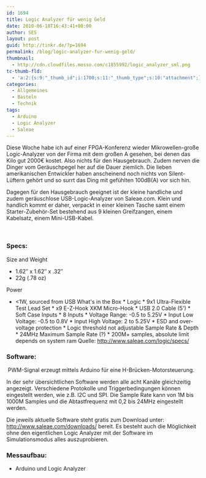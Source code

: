```yaml
---
id: 1694
title: Logic Analyzer für wenig Geld
date: 2010-06-18T16:43:41+00:00
author: SES
layout: post
guid: http://tinkr.de/?p=1694
permalink: /blog/logic-analyzer-fur-wenig-geld/
thumbnail:
  - http://cdn.cloudfiles.mosso.com/c1855992/logic_analyzer_sml.png
tc-thumb-fld:
  - 'a:2:{s:9:"_thumb_id";i:1700;s:11:"_thumb_type";s:10:"attachment";}'
categories:
  - Allgemeines
  - Basteln
  - Technik
tags:
  - Arduino
  - Logic Analyzer
  - Saleae
---
```

Diese Woche habe ich auf einer FPGA-Konferenz wieder Mikrowellen-große Logic-Analyzer von der Firma mit dem großen A gesehen, bei denen das Kilo gut 2000€ kostet. Also nichts für den Hausgebrauch. Zudem nerven die Dinger vom Geräuschpegel her auf die Dauer ziemlich. Die lieben amerikanischen Entwickler haben anscheinend noch nichts von Silent-Lüftern gehört und so surrt das Ding mit gefühlten 100dB(A) vor sich hin.

Dagegen für den Hausgebrauch geeignet ist der kleine handliche und zudem geräuschlose USB-Logic-Analyzer von Saleae.com. Klein und handlich kommt er daher, verpackt in einer kleinen Tasche samt einem Starter-Zubehör-Set bestehend aus 9 kleinen Greifzangen, einem Kabelsatz, einem Mini-USB-Kabel.

<img loading="lazy" src="/assets/2010/06/saleae_logic_analyzer_kit.jpg" alt="" title="Saleae Logic Analyzer Kit"    srcset="/assets/2010/06/saleae_logic_analyzer_kit.jpg 606w, /assets/2010/06/saleae_logic_analyzer_kit-300x225.jpg 300w" sizes="(max-width: 606px) 100vw, 606px" />

### Specs:

Size and Weight
* 1.62&#8243; x 1.62&#8243; x .32&#8243;
* 22g (.78 oz)

Power
* <1W, sourced from USB What's in the Box \* Logic \* 9x1 Ultra-Flexible Test Lead Set \* x9 E-Z-Hook XKM Micro-Hook \* USB 2.0 Cable (5') \* Soft Case Inputs \* 8 Inputs \* Voltage Range: -0.5 to 5.25V \* Input Low Voltage: -0.5 to 0.8V \* Input High Voltage: 2 to 5.25V \* ESD and over-voltage protection \* Logic threshold not adjustable Sample Rate & Depth \* 24MHz Maximum Sample Rate (?) * 200M+ samples, absolute limit depends on system ram Quelle: <http://www.saleae.com/logic/specs/>

### Software:

<img loading="lazy" src="/assets/2010/06/logic_analyzer2.png" alt="" title="Saleae Logic Analyzer Software"    srcset="/assets/2010/06/logic_analyzer2.png 800w, /assets/2010/06/logic_analyzer2-300x170.png 300w" sizes="(max-width: 800px) 100vw, 800px" />
PWM-Signal erzeugt mittels Arduino für eine H-Brücken-Motorsteuerung.

In der sehr übersichtlichen Software werden alle acht Kanäle gleichzeitig angezeigt. Verschiedene Protokolle und Triggerbedingungen können eingestellt werden, wie z.B. I2C und SPI. Die Sample Rate kann von 1M bis 1000M Samples und die Abtastfrequenz mit 0,2 bis 24MHz eingestellt werden.

Die jeweils aktuelle Software steht gratis zum Download unter: <http://www.saleae.com/downloads/> bereit. Es besteht auch die Möglichkeit ohne den eigentlichen Logic Analyzer mit der Software im Simulationsmodus alles auszuprobieren.

### Messaufbau:

- Arduino und Logic Analyzer
<img loading="lazy" src="/assets/2010/06/saleae_messaufbau.jpg" alt="" title="Saleae Logic Analyzer Messaufbau"    srcset="/assets/2010/06/saleae_messaufbau.jpg 606w, /assets/2010/06/saleae_messaufbau-300x225.jpg 300w" sizes="(max-width: 606px) 100vw, 606px" />
